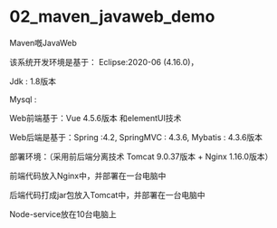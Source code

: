 # 02_maven_javaweb_demo
Maven嘅JavaWeb

该系统开发环境是基于：
Eclipse:2020-06 (4.16.0)，

Jdk : 1.8版本

Mysql : 

Web前端基于：Vue 4.5.6版本 和elementUI技术

Web后端是基于：Spring :4.2, SpringMVC : 4.3.6, Mybatis : 4.3.6版本

部署环境：（采用前后端分离技术 Tomcat 9.0.37版本 + Nginx 1.16.0版本）

前端代码放入Nginx中，并部署在一台电脑中

后端代码打成jar包放入Tomcat中，并部署在一台电脑中

Node-service放在10台电脑上
